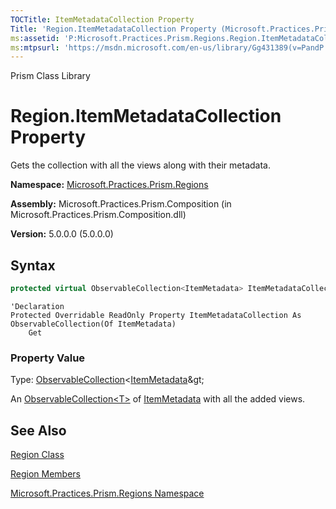 ```yaml
---
TOCTitle: ItemMetadataCollection Property
Title: 'Region.ItemMetadataCollection Property (Microsoft.Practices.Prism.Regions)'
ms:assetid: 'P:Microsoft.Practices.Prism.Regions.Region.ItemMetadataCollection'
ms:mtpsurl: 'https://msdn.microsoft.com/en-us/library/Gg431389(v=PandP.50)'
---
```


Prism Class Library

Region.ItemMetadataCollection Property
==========================================

Gets the collection with all the views along with their metadata.

**Namespace:** [Microsoft.Practices.Prism.Regions](https://msdn.microsoft.com/en-us/library/microsoft.practices.prism.regions(v=pandp.50))

**Assembly:** Microsoft.Practices.Prism.Composition (in Microsoft.Practices.Prism.Composition.dll)

**Version:** 5.0.0.0 (5.0.0.0)


## Syntax


```C#
protected virtual ObservableCollection<ItemMetadata> ItemMetadataCollection { get; }
```

```VB
'Declaration
Protected Overridable ReadOnly Property ItemMetadataCollection As ObservableCollection(Of ItemMetadata)
	Get
```

### Property Value

Type: [ObservableCollection](http://msdn.microsoft.com/en-us/library/ms668604)&lt;[ItemMetadata](https://msdn.microsoft.com/en-us/library/microsoft.practices.prism.regions.itemmetadata(v=pandp.50))&gt;

An [ObservableCollection&lt;T&gt;](http://msdn.microsoft.com/en-us/library/ms668604) of [ItemMetadata](https://msdn.microsoft.com/en-us/library/microsoft.practices.prism.regions.itemmetadata(v=pandp.50)) with all the added views.

See Also
--------


[Region Class](https://msdn.microsoft.com/en-us/library/microsoft.practices.prism.regions.region(v=pandp.50))

[Region Members](https://msdn.microsoft.com/en-us/library/microsoft.practices.prism.regions.region_members(v=pandp.50))

[Microsoft.Practices.Prism.Regions Namespace](https://msdn.microsoft.com/en-us/library/microsoft.practices.prism.regions(v=pandp.50))
